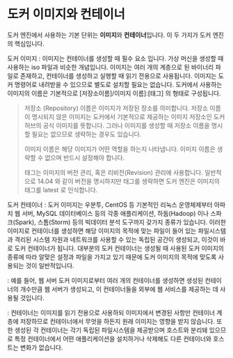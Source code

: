 # 도커 이미지와 컨테이너

도커 엔진에서 사용하는 기본 단위는 **이미지**와 **컨테이너**입니다. 이 두 가지가 도커 엔진의 핵심입니다. 

도커 이미지
: 이미지는 컨테이너를 생성할 때 필수 요소 입니다. 가상 머신을 생성할 때 사용하는 iso 파일과 비슷한 개념입니다. 이미지는 여러 개의 계층으로 된 바이너리 파일로 존재하고, 컨테이너를 생성하고 실행할 때 읽기 전용으로 사용됩니다. 이미지는 도커 명령어로 내려받을 수 있으므로 별도로 설치할 필요는 없습니다. 도커에서 사용하는 이미지의 이름은 기본적으로 [저장소이름]/이미지 이름]:[태그] 의 형태로 구성됩니다. 

> 저장소 (Repository) 이름은 이미지가 저장된 장소를 의미합니다. 저장소 이름이 명시되지 않은 이미지는 도커에서 기본적으로 제공하는 이미지 저장소인 도커 허브의 공식 이미지를 뜻합니다. 그러나 이미지를 생성할 때 저장소 이름을 명시할 필요는 없으므로 생략하는 경우도 있습니다. 
> 
> 이미지 이름은 해당 이미지가 어떤 역할을 하는지 나타냅니다. 이미지 이름은 생략할 수 없으며 반드시 설정해야 합니다. 
> 
> 태그는 이미지의 버전 관리, 혹은 리비전(Revision) 관리에 사용합니다. 일반적으로 14.04 와 같이 버전을 명시하지만 태그를 생략하면 도커 엔진은 이미지의 태그를 latest 로 인식합니다. 

도커 컨테이너
: 도커 이미지는 우분투, CentOS 등 기본적인 리눅스 운영체제부터 아파치 웹 서버, MySQL 데이터베이스 등의 각종 애플리케이션, 하둡(Hadoop) 이나 스파크(Spark), 스톰(Storm) 등의 빅데이터 분석 도구까지 갖가지 종류가 있습니다. 이러한 이미지로 컨테이너를 생성하면 해당 이미지의 목적에 맞는 파일이 들어 있는 파일시스템과 격리된 시스템 자원과 네트워크를 사용할 수 있는 독립된 공간이 생성되고, 이것이 바로 도커 컨테이너가 됩니다. 대부분의 도커 컨테이너는 생성될 때 사용된 도커 이미지의 종류에 따라 알맞은 설정과 파일을 가지고 있기 때문에 도커 이미지의 목적에 맞도록 사용되는 것이 일반적입니다. 

: 예를 들어, 웹 서버 도커 이미지로부터 여러 개의 컨테이너를 생성하면 생성된 컨테이너의 개수만큼 웹 서버가 생성되고, 이 컨테이너들을 외부에 웹 서비스를 제공하는 데 사용될 것입니다.

: 컨테이너는 이미지를 읽기 전용으로 사용하되 이미지에서 변경된 사항만 컨테이너 계층에 저장하므로 컨테이너에서 무엇을 하든지 원래 이미지는 영향을 받지 않습니다. 또한 생성된 각 컨테이너는 각기 독립된 파일시스템을 제공받으며 호스트와 분리돼 있으므로 특정 컨테이너에서 어떤 애플리케이션을 설치하거나 삭제해도 다른 컨테이너와 호스트는 변화가 없습니다. 


<!--stackedit_data:
eyJoaXN0b3J5IjpbNDQ2MzE2NzQxLC0xOTMxMTg5NDkxLDUwMT
gzODk4NV19
-->